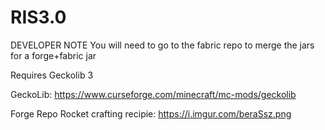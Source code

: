 # RIS3.0

DEVELOPER NOTE
You will need to go to the fabric repo to merge the jars for a forge+fabric jar

Requires Geckolib 3

GeckoLib: https://www.curseforge.com/minecraft/mc-mods/geckolib


Forge Repo
Rocket crafting recipie: https://i.imgur.com/beraSsz.png
